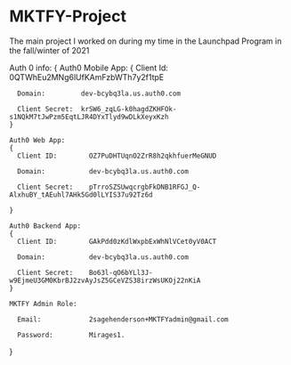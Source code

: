 # MKTFY-Project
The main project I worked on during my time in the Launchpad Program in the fall/winter of 2021

Auth 0 info:
{
  Auth0 Mobile App:
    {
      Client Id:      0QTWhEu2MNg6lUfKAmFzbWTh7y2f1tpE
      
      Domain:         dev-bcybq3la.us.auth0.com 
      
      Client Secret:  krSW6_zqLG-k0hagdZKHFOk-s1NQkM7tJwPzm5EqtLJR4DYxTlyd9wDLkXeyxKzh
    }
    
    Auth0 Web App:
    {
      Client ID:        OZ7PuDHTUqnO2ZrR8h2qkhfuerMeGNUD
      
      Domain:           dev-bcybq3la.us.auth0.com
      
      Client Secret:    pTrroSZSUwqcrgbFkDNB1RFGJ_Q-AlxhuBY_tAEuhl7AHk5Gd0lLYIS37u92Tz6d
      
    }
    
    Auth0 Backend App:
    {
      Client ID:        GAkPdd0zKdlWxpbExWhNlVCet0yV0ACT
      
      Domain:           dev-bcybq3la.us.auth0.com
      
      Client Secret:    Bo63l-qO6bYLl3J-w9EjmeU3GM0KbrBJ2zvAyJsZ5GCeVZS38irzWsUKOj22nKiA
    }
    
    MKTFY Admin Role:
      
      Email:            2sagehenderson+MKTFYadmin@gmail.com
      
      Password:         Mirages1.
    
}
